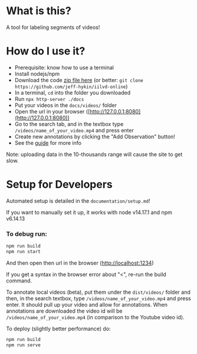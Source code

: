 # What is this?

A tool for labeling segments of videos!

# How do I use it?

- Prerequisite: know how to use a terminal
- Install nodejs/npm
- Download the code [zip file here](https://github.com/jeff-hykin/iilvd-online/archive/refs/heads/master.zip) (or better: `git clone https://github.com/jeff-hykin/iilvd-online`)
- In a terminal, `cd` into the folder you downloaded
- Run `npx http-server ./docs`
- Put your videos in the `docs/videos/` folder
- Open the url in your browser ([http://127.0.0.1:8080](http://127.0.0.1:8080))
- Go to the search tab, and in the textbox type `/videos/name_of_your_video.mp4` and press enter
- Create new annotations by clicking the "Add Observation" button!
- See the [guide](https://github.com/jeff-hykin/iilvd-online/blob/master/iLab%20Database.pdf) for more info

Note: uploading data in the 10-thousands range will cause the site to get slow.

# Setup for Developers

Automated setup is detailed in the `documentation/setup.md`!

If you want to manually set it up, it works with node v14.17.1 and npm v6.14.13

### To debug run:

```sh
npm run build
npm run start
```

And then open then url in the browser ([http://localhost:1234](http://localhost:1234))

If you get a syntax in the browser error about "<", re-run the build command.

To annotate local videos (beta), put them under the `dist/videos/` folder and then, in the search textbox, type `/videos/name_of_your_video.mp4` and press enter. It should pull up your video and allow for annotations. When annotations are downloaded the video id will be `/videos/name_of_your_video.mp4` (in comparison to the Youtube video id).

To deploy (slightly better performance) do:

```sh
npm run build
npm run serve
```
